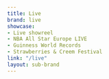 ```yaml
---
title: Live
brand: live
showcase:
- Live showreel
- NBA All Star Europe LIVE
- Guinness World Records
- Strawberries & Creem Festival
link: "/live"
layout: sub-brand
---
```


